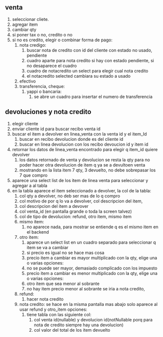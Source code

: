 ## venta

1. seleccionar cliete.
2. agregar item
3. cambiar qty
4. si poner tax o no, credito o no
5. si no es credito, elegir o combinar forma de pago:
   1. nota credigo:
      1. buscar nota de credito con id del cliente con estado no usado, pendiente
      2. cuadro aparte para nota credito si hay con estado pendiente, si no desaparece el cuadro
      3. cuadro de notacredito un select para elegir cual nota credito
      4. el notacredito selected cambiara su estado a usado
   2. efectivo
   3. transferencia, cheque:
      1. yappi o bancaria:
         1. se abre un cuadro para insertar el numero de transferencia

## devoluciones y nota credito

1. elegir cliente
2. enviar cliente id para buscar recibo venta id
3. buscar el item a devolver en linea_venta con la venta id y el item_Id
   1. buscar en recibo devolucion donde es del cliente id
   2. buscar en linea devolucion con los recibo devoucion id y item id
4. retornar los datos de linea_venta encontrado para elegir q item_id quiere devolver
   1. los datos retornado de venta y devolucion se resta la qty para no poder hacer otra devolucion de item q ya se a devultoen venta
   2. mostrando en la lista item 7 qty, 3 devuelto, no debe sobrepasar los 7 que compro
5. aparece una select list de los item de linea venta para seleccionar y agregar a al tabla
6. en la tabla aparece el item seleccionado a devolver, la col de la tabla:
   1. col qty a devolver, no deb ser mas de lo q compro
   2. col motivo de por q lo va a devolver, col descripcion del item,
   3. col descripcion del item a devover
   4. col venta_id (en pantalla grande o toda la screen talvez)
   5. col de tipo de devolucion: refund, otro item, mismo item
   6. mismo item:
      1. no aparece nada, para mostrar se entiende q es el mismo item en el backend
   7. otro item:
      1. aparece un select list en un cuadro separado para seleccionar q item se va a cambiar
      2. si precio es igual no se hace mas cosa
      3. precio item a cambiar es mayor multiplicado con la qty, elige una o varias opciones:
      4. no se puede ser mayor, demasiado complicado con los impuesto
      5. precio item a cambiar es menor multiplicado con la qty, elige una o varias opciones:
      6. otro item que sea menor al sobrante
      7. no hay item precio menor al sobrante se iria a nota credito,
   8. refund:
      1. hacer nota credito
   9. nota credito: se hace en la misma pantalla mas abajo solo aparece al usar refund y otro_item opciones:
      1. tiene tabla con las siguiente col:
         1. col venta id(nullable) y devolucion id(notNullable porq para nota de credito siempre hay una devolucion)
         2. col valor del total de los item devuelto
